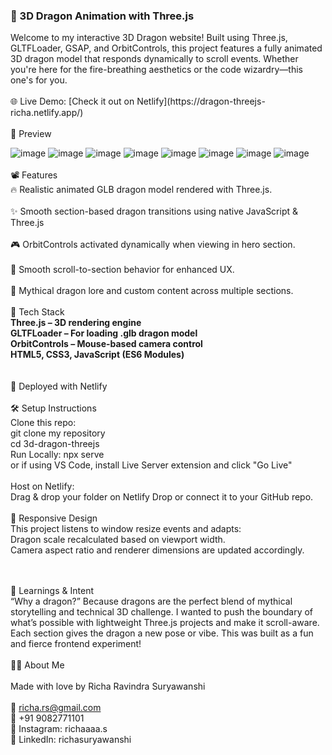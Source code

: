 <h3>🐉 3D Dragon Animation with Three.js </h3>
Welcome to my interactive 3D Dragon website! Built using Three.js, GLTFLoader, GSAP, and OrbitControls, this project features a fully animated 3D dragon model that responds dynamically to scroll events. Whether you're here for the fire-breathing aesthetics or the code wizardry—this one's for you.
<br> <br>
🌐 Live Demo: [Check it out on Netlify](https://dragon-threejs-richa.netlify.app/)
<br><br>
📸 Preview<br>

![image](https://github.com/user-attachments/assets/28db6c3e-d1d5-4eea-b4a3-8faca250a779)
![image](https://github.com/user-attachments/assets/cc395927-94e4-4a96-85a8-6f9024be2562)
![image](https://github.com/user-attachments/assets/8b4c5bc1-43dd-4083-be52-6154caf948d3)
![image](https://github.com/user-attachments/assets/f7ab5fb8-142a-44ef-a2db-c0463d4e6757)
![image](https://github.com/user-attachments/assets/0dd837a9-ebb8-45a0-a1e5-268c8bab6719)
![image](https://github.com/user-attachments/assets/882dfa10-e130-416e-ab86-d592c9800d39)
![image](https://github.com/user-attachments/assets/4daca852-1fd1-46e2-a990-7b0b53129493)
![image](https://github.com/user-attachments/assets/056449ef-41cc-46d8-91f0-9bdad158512c)
<br><br>
📽️ Features <br>
🔥 Realistic animated GLB dragon model rendered with Three.js.
<br> <br>
✨ Smooth section-based dragon transitions using native JavaScript & Three.js
<br><br>
🎮 OrbitControls activated dynamically when viewing in hero section.
<br><br>
💫 Smooth scroll-to-section behavior for enhanced UX.
<br><br>
🧙 Mythical dragon lore and custom content across multiple sections.
<br>
<br>
🚀 Tech Stack <br>
**Three.js – 3D rendering engine <br>
GLTFLoader – For loading .glb dragon model <br>
OrbitControls – Mouse-based camera control <br>
HTML5, CSS3, JavaScript (ES6 Modules)** <br>
<br> 
<br>
🎯 Deployed with Netlify
<br> 
<br>
🛠️ Setup Instructions
<br>
Clone this repo: <br>
git clone my repository <br>
cd 3d-dragon-threejs <br>
Run Locally: npx serve <br>
or if using VS Code, install Live Server extension and click "Go Live"
<br>
<br>
Host on Netlify: <br>
Drag & drop your folder on Netlify Drop or connect it to your GitHub repo.
<br>
<br>
📏 Responsive Design  <br>
This project listens to window resize events and adapts: <br>
Dragon scale recalculated based on viewport width. <br>
Camera aspect ratio and renderer dimensions are updated accordingly. <br>
<br>
<br>

🧠 Learnings & Intent 
<br>
“Why a dragon?” Because dragons are the perfect blend of mythical storytelling and technical 3D challenge. I wanted to push the boundary of what’s possible with lightweight Three.js projects and make it scroll-aware. Each section gives the dragon a new pose or vibe. This was built as a fun and fierce frontend experiment!
<br>
 <br> 
🙋‍♀️ About Me 
<br> <br>
Made with love by Richa Ravindra Suryawanshi 
<br><br>
📧 richa.rs@gmail.com <br>
📱 +91 9082771101 <br>
📸 Instagram: richaaaa.s <br>
🔗 LinkedIn: richasuryawanshi <br>
